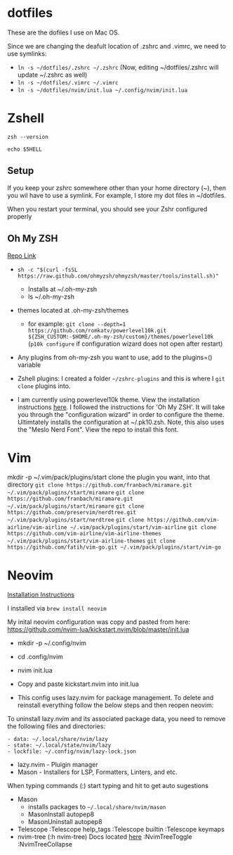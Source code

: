 # dotfiles

These are the dofiles I use on Mac OS.

Since we are changing the deafult location of .zshrc and .vimrc, we need to use symlinks:
- `ln -s ~/dotfiles/.zshrc ~/.zshrc` (Now, editing ~/dotfiles/.zshrc will update ~/.zshrc as well)
- `ln -s ~/dotfiles/.vimrc ~/.vimrc`
- `ln -s ~/dotfiles/nvim/init.lua ~/.config/nvim/init.lua`

# Zshell

`zsh --version`

`echo $SHELL`

## Setup

If you keep your zshrc somewhere other than your home directory (~), then you wil have to use a symlink. For example, I store my dot files in ~/dotfiles.

When you restart your terminal, you should see your Zshr configured properly

## Oh My ZSH

[Repo Link](https://github.com/ohmyzsh/ohmyzsh/)

- `sh -c "$(curl -fsSL https://raw.github.com/ohmyzsh/ohmyzsh/master/tools/install.sh)"`
    - Installs at ~/.oh-my-zsh
    - ls ~/.oh-my-zsh
- themes located at .oh-my-zsh/themes
    - for example: `git clone --depth=1 https://github.com/romkatv/powerlevel10k.git ${ZSH_CUSTOM:-$HOME/.oh-my-zsh/custom}/themes/powerlevel10k` (`p10k configure` if configuration wizard does not open after restart)

- Any plugins from oh-my-zsh you want to use, add to the plugins=() variable
- Zshell plugins: I created a folder `~/zshrc-plugins` and this is where I `git clone` plugins into.
- I am currently using powerlevel10k theme. View the installation instructions [here](https://github.com/romkatv/powerlevel10k#oh-my-zsh). I followed the instructions for 'Oh My ZSH'. It will take you through the "configuration wizard" in order to configure the theme. Ultimtately installs the configuration at ~/.pk10.zsh. Note, this also uses the "Meslo Nerd Font". View the repo to install this font.


# Vim

mkdir -p ~/.vim/pack/plugins/start
clone the plugin you want, into that directory
    `git clone https://github.com/franbach/miramare.git ~/.vim/pack/plugins/start/miramare`
    `git clone https://github.com/franbach/miramare.git ~/.vim/pack/plugins/start/miramare`
    `git clone https://github.com/preservim/nerdtree.git ~/.vim/pack/plugins/start/nerdtree`
    `git clone https://github.com/vim-airline/vim-airline ~/.vim/pack/plugins/start/vim-airline`
    `git clone https://github.com/vim-airline/vim-airline-themes ~/.vim/pack/plugins/start/vim-airline-themes`
    `git clone https://github.com/fatih/vim-go.git ~/.vim/pack/plugins/start/vim-go`

# Neovim

[Installation Instructions](https://github.com/neovim/neovim/wiki/Installing-Neovim)

I installed via `brew install neovim`

My inital neovim configuration was copy and pasted from here: https://github.com/nvim-lua/kickstart.nvim/blob/master/init.lua

- mkdir -p ~/.config/nvim
- cd .config/nvim
- nvim init.lua
- Copy and paste kickstart.nvim into init.lua

- This config uses lazy.nvim for package management. To delete and reinstall everything follow the below steps and then reopen neovim:

To uninstall lazy.nvim and its associated package data, you need to remove the following files and directories:

    - data: ~/.local/share/nvim/lazy
    - state: ~/.local/state/nvim/lazy
    - lockfile: ~/.config/nvim/lazy-lock.json

- lazy.nvim - Pluigin manager
- Mason - Installers for LSP, Formatters, Linters, and etc.


When typing commands (:) start typing and hit <tab> to get auto sugestions


- Mason
    - installs packages to `~/.local/share/nvim/mason`
    - MasonInstall autopep8
    - MasonUninstall autopep8
- Telescope
    :Telescope help_tags
    :Telescope builtin
    :Telescope keymaps
- nvim-tree (:h nvim-tree) Docs located [here](https://github.com/nvim-tree/nvim-tree.lua/blob/master/doc/nvim-tree-lua.txt#L1508)
    :NvimTreeToggle
    :NvimTreeCollapse
